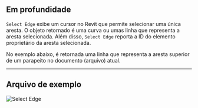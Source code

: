 ## Em profundidade

`Select Edge` exibe um cursor no Revit que permite selecionar uma única aresta. O objeto retornado é uma curva ou umas linha que representa a aresta selecionada. Além disso, `Select Edge` reporta a ID do elemento proprietário da aresta selecionada.

No exemplo abaixo, é retornada uma linha que representa a aresta superior de um parapeito no documento (arquivo) atual.

___
## Arquivo de exemplo

![Select Edge](./Dynamo.Nodes.DSEdgeSelection_img.jpg)
